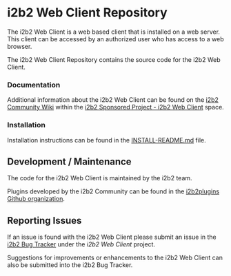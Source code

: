 # i2b2 Web Client Repository

The i2b2 Web Client is a web based client that is installed on a web server. This client can be accessed by an authorized user who has access to a web browser. 

The i2b2 Web Client Repository contains the source code for the i2b2 Web Client.


### Documentation
Additional information about the i2b2 Web Client can be found on the [i2b2 Community Wiki](http://community.i2b2.org/wiki/dashboard.action "i2b2 Community Wiki") within the [i2b2 Sponsored Project - i2b2 Web Client](http://community.i2b2.org/wiki/display/webclient/Web+Client+Home) space.

### Installation
Installation instructions can be found in the [INSTALL-README.md](/INSTALL-README.md) file.

## Development / Maintenance
The code for the i2b2 Web Client is maintained by the i2b2 team.

Plugins developed by the i2b2 Community can be found in the [i2b2plugins Github organization](https://github.com/i2b2plugins).


## Reporting Issues
If an issue is found with the i2b2 Web Client please submit an issue in the [i2b2 Bug Tracker](http://community.i2b2.org/jira/secure/Dashboard.jspa "i2b2 Bug Tracker") under the *i2b2 Web Client* project.

Suggestions for improvements or enhancements to the i2b2 Web Client can also be submitted into the i2b2 Bug Tracker.
